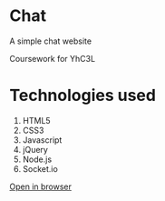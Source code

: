 # Chat
<p>A simple chat website</p>
<p>Coursework for YhC3L</p>
<h1>Technologies used</h1>
<ol>
<li>HTML5</li>
<li>CSS3</li>
<li>Javascript</li>
<li>jQuery</li>
<li>Node.js</li>
<li>Socket.io</li>
</ol>

<a href="http://chat-greatbrain.rhcloud.com/">Open in browser</a>
